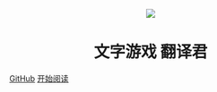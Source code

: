 <p align="center">
<img src="https://ae03.alicdn.com/kf/Hdb8a96108b6f47fb8857ad919049552dU.png" />
</p>
<h1 align="center">文字游戏 翻译君</h1>

[GitHub](https://github.com/sh2288/transer)
[开始阅读](#文字游戏_翻译君)




